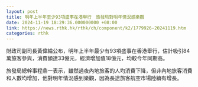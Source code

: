 ```yaml
---
layout: post
title: 明年上半年至少93項盛事在港舉行　旅發局對明年情況感樂觀
date: 2024-11-19 18:29:36.000000000 +08:00
link: https://news.rthk.hk/rthk/ch/component/k2/1779926-20241119.htm
categories: rthk
---
```


財政司副司長黃偉綸公布，明年上半年最少有93項盛事在香港舉行，估計吸引84萬旅客參與，消費額達33億元，經濟增加值18億元，均較今年同期高。

旅發局總幹事程鼎一表示，雖然過夜內地旅客的人均消費下降，但非內地旅客消費和人數均增加，他對明年情況感到樂觀，因為長途旅客航空市場陸續有增長。
